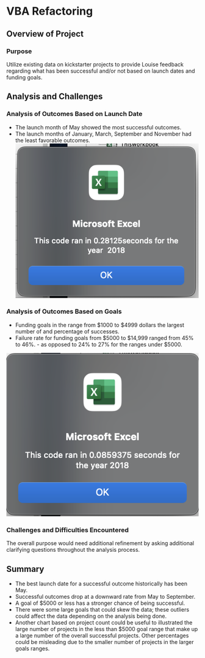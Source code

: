 # VBA Refactoring 

## Overview of Project

### Purpose
Utilize existing data on kickstarter projects to provide Louise feedback regarding what has been successful and/or not based on launch dates and funding goals. 

## Analysis and Challenges

### Analysis of Outcomes Based on Launch Date
- The launch month of May showed the most successful outcomes. 
- The launch months of January, March, September and November had the least favorable outcomes. 
![Original Code](Resources/VBA_Challenge_2018.png)

### Analysis of Outcomes Based on Goals

- Funding goals in the range from $1000 to $4999 dollars the largest number of and percentage of successes. 
- Failure rate for funding goals from $5000 to $14,999 ranged from 45% to 46%. - as opposed to 24% to 27% for the ranges under $5000. 

![Refactored Code](Resources/VBA_Challenge_2018_Refactored.png)

### Challenges and Difficulties Encountered
The overall purpose would need additional refinement by asking  additional clarifying questions throughout the analysis process. 

## Summary
- The best launch date for a successful outcome historically has been May. 
- Successful outcomes drop at a downward rate from May to September. 
- A goal of $5000 or less has a stronger chance of being successful. 
- There were some large goals that could skew the data; these outliers could affect the data depending on the analysis being done. 
- Another chart based on project count could be useful to illustrated the large number of projects in the less than $5000 goal range that make up a large number of the overall successful projects. Other percentages could be misleading due to the smaller number of projects in the larger goals ranges. 

